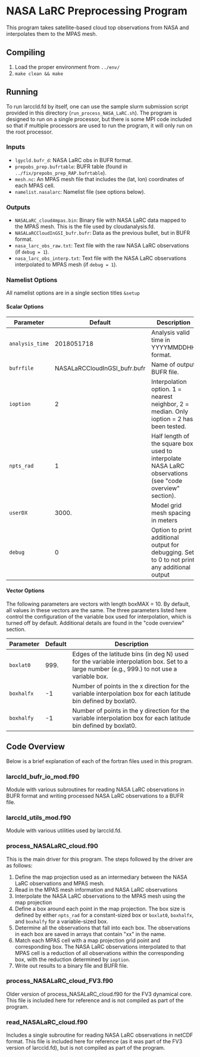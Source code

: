 # NASA LaRC Preprocessing Program

This program takes satellite-based cloud top observations from NASA and interpolates them to the MPAS mesh.

## Compiling

1. Load the proper environment from `../env/`
2. `make clean && make`

## Running

To run larccld.fd by itself, one can use the sample slurm submission script provided in this directory (`run_process_NASA_LaRC.sh`). The program is designed to run on a single processor, but there is some MPI code included so that if multiple processors are used to run the program, it will only run on the root processor.

### Inputs

- `lgycld.bufr_d`: NASA LaRC obs in BUFR format.
- `prepobs_prep.bufrtable`: BUFR table (found in `../fix/prepobs_prep_RAP.bufrtable`).
- `mesh.nc`: An MPAS mesh file that includes the (lat, lon) coordinates of each MPAS cell.
- `namelist.nasalarc`: Namelist file (see options below).

### Outputs

- `NASALaRC_cloud4mpas.bin`: Binary file with NASA LaRC data mapped to the MPAS mesh. This is the file used by cloudanalysis.fd.
- `NASALaRCCloudInGSI_bufr.bufr`: Data as the previous bullet, but in BUFR format.
- `nasa_larc_obs_raw.txt`: Text file with the raw NASA LaRC observations (if `debug = 1`).
- `nasa_larc_obs_interp.txt`: Text file with the NASA LaRC observations interpolated to MPAS mesh (if `debug = 1`).

### Namelist Options

All namelist options are in a single section titles `&setup`

#### Scalar Options

| Parameter | Default | Description |
| --------- | ------- | ----------- |
| `analysis_time` | 2018051718 | Analysis valid time in YYYYMMDDHH format. |
| `bufrfile` | NASALaRCCloudInGSI\_bufr.bufr | Name of output BUFR file. |
| `ioption` | 2 | Interpolation option. 1 = nearest neighbor, 2 = median. Only ioption = 2 has been tested. |
| `npts_rad` | 1 | Half length of the square box used to interpolate NASA LaRC observations (see "code overview" section). |
| `userDX` | 3000. | Model grid mesh spacing in meters |
| `debug` | 0 | Option to print additional output for debugging. Set to 0 to not print any additional output |

#### Vector Options

The following parameters are vectors with length boxMAX = 10. By default, all values in these vectors are the same. The three parameters listed here control the configuration of the variable box used for interpolation, which is turned off by default. Additional details are found in the "code overview" section.

| Parameter | Default | Description |
| --------- | ------- | ----------- |
| `boxlat0` | 999. | Edges of the latitude bins (in deg N) used for the variable interpolation box. Set to a large number (e.g., 999.) to not use a variable box. |
| `boxhalfx` | -1 | Number of points in the x direction for the variable interpolation box for each latitude bin defined by boxlat0. |
| `boxhalfy` | -1 | Number of points in the y direction for the variable interpolation box for each latitude bin defined by boxlat0. |

## Code Overview

Below is a brief explanation of each of the fortran files used in this program.

### larccld\_bufr\_io\_mod.f90

Module with various subroutines for reading NASA LaRC observations in BUFR format and writing processed NASA LaRC observations to a BUFR file.

### larccld\_utils\_mod.f90

Module with various utilities used by larccld.fd.

### process\_NASALaRC\_cloud.f90

This is the main driver for this program. The steps followed by the driver are as follows:

1. Define the map projection used as an intermediary between the NASA LaRC observations and MPAS mesh.
2. Read in the MPAS mesh information and NASA LaRC observations
3. Interpolate the NASA LaRC observations to the MPAS mesh using the map projection
  1. Define a box around each point in the map projection. The box size is defined by either `npts_rad` for a constant-sized box or `boxlat0`, `boxhalfx`, and `boxhalfy` for a variable-sized box.
  2. Determine all the observations that fall into each box. The observations in each box are saved in arrays that contain "xx" in the name.
  3. Match each MPAS cell with a map projection grid point and corresponding box. The NASA LaRC observations interpolated to that MPAS cell is a reduction of all observations within the corresponding box, with the reduction determined by `ioption`.
4. Write out results to a binary file and BUFR file.

### process\_NASALaRC\_cloud\_FV3.f90

Older version of process\_NASALaRC\_cloud.f90 for the FV3 dynamical core. This file is included here for reference and is not compiled as part of the program.

### read\_NASALaRC\_cloud.f90

Includes a single subroutine for reading NASA LaRC observations in netCDF format. This file is included here for reference (as it was part of the FV3 version of larccld.fd), but is not compiled as part of the program. 
